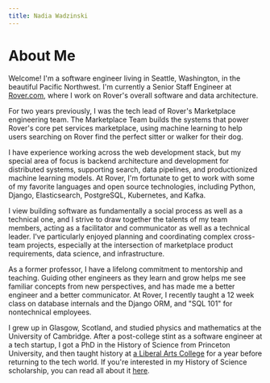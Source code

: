 ```yaml
---
title: Nadia Wadzinski
---
```

# About Me

Welcome! I'm a software engineer living in Seattle, Washington, in the
beautiful Pacific Northwest. I'm currently a Senior Staff Engineer at
<a href="https://www.rover.com/">Rover.com</a>, where I work on
Rover's overall software and data architecture.

For two years previously, I was the tech lead of Rover's Marketplace
engineering team. The Marketplace Team builds the systems that power Rover's
core pet services marketplace, using machine learning to help users searching
on Rover find the perfect sitter or walker for their dog.

I have experience working across the web development stack, but my special area
of focus is backend architecture and development for distributed systems,
supporting search, data pipelines, and productionized machine learning models.
At Rover, I'm fortunate to get to work with some of my favorite languages and
open source technologies, including Python, Django, Elasticsearch, PostgreSQL,
Kubernetes, and Kafka.

I view building software as fundamentally a social process as well as a
technical one, and I strive to draw together the talents of my team members,
acting as a facilitator and communicator as well as a technical leader. I've
particularly enjoyed planning and coordinating complex cross-team projects,
especially at the intersection of marketplace product requirements, data science,
and infrastructure. 

As a former professor, I have a lifelong commitment to mentorship and teaching.
Guiding other engineers as they learn and grow helps me see familiar concepts
from new perspectives, and has made me a better engineer and a better
communicator. At Rover, I recently taught a 12 week class on database internals
and the Django ORM, and "SQL 101" for nontechnical employees. 

I grew up in Glasgow, Scotland, and studied physics and mathematics at the
University of Cambridge. After a post-college stint as a software engineer at a
tech startup, I got a PhD in the History of Science from Princeton University,
and then taught history at <a href="http://www.pugetsound.edu">a Liberal Arts College</a>
for a year before returning to the tech world. If you're interested in my
History of Science scholarship, you can read all about it
<a href="history_of_science.html">here</a>.
